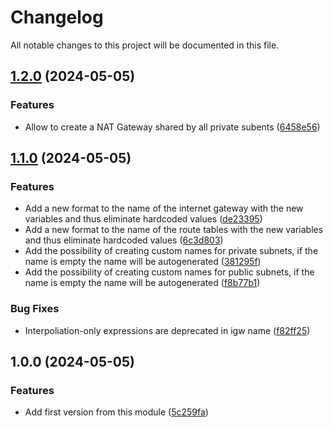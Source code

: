 # Changelog

All notable changes to this project will be documented in this file.

## [1.2.0](https://github.com/lmgsaenz/aws-vpc-terraform/compare/v1.1.0...v1.2.0) (2024-05-05)


### Features

* Allow to create a NAT Gateway shared by all private subents ([6458e56](https://github.com/lmgsaenz/aws-vpc-terraform/commit/6458e566fd5146e36e3974b4abe2c6ba8221f387))

## [1.1.0](https://github.com/lmgsaenz/aws-vpc-terraform/compare/v1.0.0...v1.1.0) (2024-05-05)


### Features

* Add a new format to the name of the internet gateway with the new variables and thus eliminate hardcoded values ([de23395](https://github.com/lmgsaenz/aws-vpc-terraform/commit/de233955217e79668248e934450e7c2b1a832a9e))
* Add a new format to the name of the route tables with the new variables and thus eliminate hardcoded values ([6c3d803](https://github.com/lmgsaenz/aws-vpc-terraform/commit/6c3d8034457cd9f7033cd936222739afc5f922b3))
* Add the possibility of creating custom names for private subnets, if the name is empty the name will be autogenerated ([381295f](https://github.com/lmgsaenz/aws-vpc-terraform/commit/381295f22b485258af2930fff4731040076e40f9))
* Add the possibility of creating custom names for public subnets, if the name is empty the name will be autogenerated ([f8b77b1](https://github.com/lmgsaenz/aws-vpc-terraform/commit/f8b77b1a357354170d1ee5f2bc2fb6caeb5e6597))


### Bug Fixes

* Interpoliation-only expressions are deprecated in igw name ([f82ff25](https://github.com/lmgsaenz/aws-vpc-terraform/commit/f82ff255ca47b68072c2064a839eb03414020584))

## 1.0.0 (2024-05-05)


### Features

* Add first version from this module ([5c259fa](https://github.com/lmgsaenz/aws-vpc-terraform/commit/5c259fa229cee1ae80df23e2563eaa6df284dc30))
